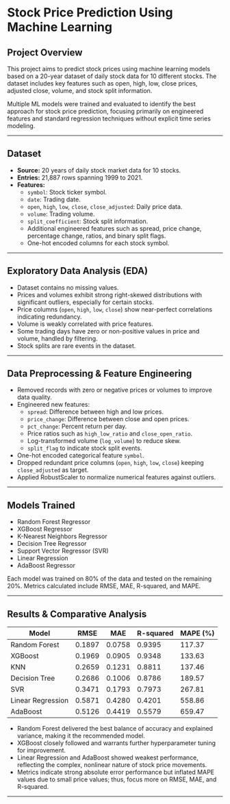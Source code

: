 # Stock Price Prediction Using Machine Learning

## Project Overview

This project aims to predict stock prices using machine learning models based on a 20-year dataset of daily stock data for 10 different stocks. The dataset includes key features such as open, high, low, close prices, adjusted close, volume, and stock split information.

Multiple ML models were trained and evaluated to identify the best approach for stock price prediction, focusing primarily on engineered features and standard regression techniques without explicit time series modeling.

---

## Dataset

- **Source:** 20 years of daily stock market data for 10 stocks.
- **Entries:** 21,887 rows spanning 1999 to 2021.
- **Features:**
  - `symbol`: Stock ticker symbol.
  - `date`: Trading date.
  - `open`, `high`, `low`, `close`, `close_adjusted`: Daily price data.
  - `volume`: Trading volume.
  - `split_coefficient`: Stock split information.
  - Additional engineered features such as spread, price change, percentage change, ratios, and binary split flags.
  - One-hot encoded columns for each stock symbol.

---

## Exploratory Data Analysis (EDA)

- Dataset contains no missing values.
- Prices and volumes exhibit strong right-skewed distributions with significant outliers, especially for certain stocks.
- Price columns (`open`, `high`, `low`, `close`) show near-perfect correlations indicating redundancy.
- Volume is weakly correlated with price features.
- Some trading days have zero or non-positive values in price and volume, handled by filtering.
- Stock splits are rare events in the dataset.

---

## Data Preprocessing & Feature Engineering

- Removed records with zero or negative prices or volumes to improve data quality.
- Engineered new features:
  - `spread`: Difference between high and low prices.
  - `price_change`: Difference between close and open prices.
  - `pct_change`: Percent return per day.
  - Price ratios such as `high_low_ratio` and `close_open_ratio`.
  - Log-transformed volume (`log_volume`) to reduce skew.
  - `split_flag` to indicate stock split events.
- One-hot encoded categorical feature `symbol`.
- Dropped redundant price columns (`open`, `high`, `low`, `close`) keeping `close_adjusted` as target.
- Applied RobustScaler to normalize numerical features against outliers.

---

## Models Trained

- Random Forest Regressor
- XGBoost Regressor
- K-Nearest Neighbors Regressor
- Decision Tree Regressor
- Support Vector Regressor (SVR)
- Linear Regression
- AdaBoost Regressor

Each model was trained on 80% of the data and tested on the remaining 20%. Metrics calculated include RMSE, MAE, R-squared, and MAPE.

---

## Results & Comparative Analysis

| Model             | RMSE   | MAE    | R-squared | MAPE (%) |
| ----------------- | ------ | ------ | --------- | -------- |
| Random Forest     | 0.1897 | 0.0758 | 0.9395    | 117.37   |
| XGBoost           | 0.1969 | 0.0905 | 0.9348    | 133.63   |
| KNN               | 0.2659 | 0.1231 | 0.8811    | 137.46   |
| Decision Tree     | 0.2686 | 0.1006 | 0.8786    | 189.57   |
| SVR               | 0.3471 | 0.1793 | 0.7973    | 267.81   |
| Linear Regression | 0.5871 | 0.4280 | 0.4201    | 558.86   |
| AdaBoost          | 0.5126 | 0.4419 | 0.5579    | 659.47   |

- Random Forest delivered the best balance of accuracy and explained variance, making it the recommended model.
- XGBoost closely followed and warrants further hyperparameter tuning for improvement.
- Linear Regression and AdaBoost showed weakest performance, reflecting the complex, nonlinear nature of stock price movements.
- Metrics indicate strong absolute error performance but inflated MAPE values due to small price values; thus, focus more on RMSE, MAE, and R-squared.

---
